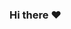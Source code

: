 ### Hi there ❤

<!--
**NikhilSinghdeo/NikhilSinghdeo** is a ✨ _special_ ✨ repository because its `README.md` (this file) appears on your GitHub profile.

Here are some ideas to get you started:

- 🔭 I’m currently working on ...No where! Just a Dork!
- 🌱 I’m currently learning ...Python Core
- 👯 I’m looking to collaborate on ...Web Devlopment
- 🤔 I’m looking for help with ...Programming
- 💬 Ask me about ...Anything
- 📫 How to reach me: ...Instagram (nikhil_singhdeo)
- 😄 Pronouns: ...he/him
- ⚡ Fun fact: ...Can make you Laugh even in your dreams!
-->
